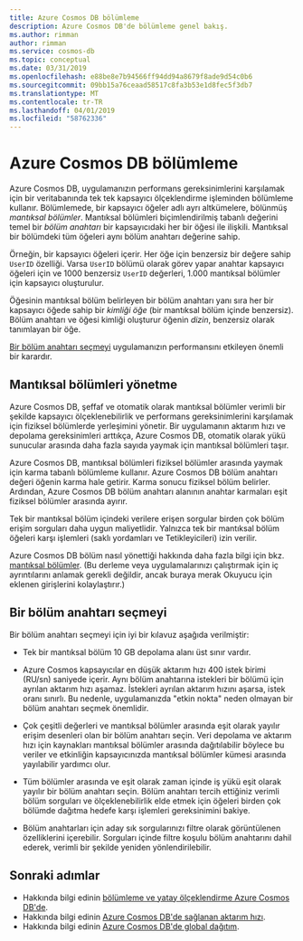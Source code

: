 ```yaml
---
title: Azure Cosmos DB bölümleme
description: Azure Cosmos DB'de bölümleme genel bakış.
ms.author: rimman
author: rimman
ms.service: cosmos-db
ms.topic: conceptual
ms.date: 03/31/2019
ms.openlocfilehash: e88be8e7b94566ff94dd94a8679f8ade9d54c0b6
ms.sourcegitcommit: 09bb15a76ceaad58517c8fa3b53e1d8fec5f3db7
ms.translationtype: MT
ms.contentlocale: tr-TR
ms.lasthandoff: 04/01/2019
ms.locfileid: "58762336"
---
```

# <a name="partitioning-in-azure-cosmos-db"></a>Azure Cosmos DB bölümleme

Azure Cosmos DB, uygulamanızın performans gereksinimlerini karşılamak için bir veritabanında tek tek kapsayıcı ölçeklendirme işleminden bölümleme kullanır. Bölümlemede, bir kapsayıcı öğeler adlı ayrı altkümelere, bölünmüş *mantıksal bölümler*. Mantıksal bölümleri biçimlendirilmiş tabanlı değerini temel bir *bölüm anahtarı* bir kapsayıcıdaki her bir öğesi ile ilişkili. Mantıksal bir bölümdeki tüm öğeleri aynı bölüm anahtarı değerine sahip.

Örneğin, bir kapsayıcı öğeleri içerir. Her öğe için benzersiz bir değere sahip `UserID` özelliği. Varsa `UserID` bölümü olarak görev yapar anahtar kapsayıcı öğeleri için ve 1000 benzersiz `UserID` değerleri, 1.000 mantıksal bölümler için kapsayıcı oluşturulur.

Öğesinin mantıksal bölüm belirleyen bir bölüm anahtarı yanı sıra her bir kapsayıcı öğede sahip bir *kimliği öğe* (bir mantıksal bölüm içinde benzersiz). Bölüm anahtarı ve öğesi kimliği oluşturur öğenin *dizin*, benzersiz olarak tanımlayan bir öğe.

[Bir bölüm anahtarı seçmeyi](partitioning-overview.md#choose-partitionkey) uygulamanızın performansını etkileyen önemli bir karardır.

## <a name="managing-logical-partitions"></a>Mantıksal bölümleri yönetme

Azure Cosmos DB, şeffaf ve otomatik olarak mantıksal bölümler verimli bir şekilde kapsayıcı ölçeklenebilirlik ve performans gereksinimlerini karşılamak için fiziksel bölümlerde yerleşimini yönetir. Bir uygulamanın aktarım hızı ve depolama gereksinimleri arttıkça, Azure Cosmos DB, otomatik olarak yükü sunucular arasında daha fazla sayıda yaymak için mantıksal bölümleri taşır. 

Azure Cosmos DB, mantıksal bölümleri fiziksel bölümler arasında yaymak için karma tabanlı bölümleme kullanır. Azure Cosmos DB bölüm anahtarı değeri öğenin karma hale getirir. Karma sonucu fiziksel bölüm belirler. Ardından, Azure Cosmos DB bölüm anahtarı alanının anahtar karmaları eşit fiziksel bölümler arasında ayırır.

Tek bir mantıksal bölüm içindeki verilere erişen sorgular birden çok bölüm erişim sorguları daha uygun maliyetlidir. Yalnızca tek bir mantıksal bölüm öğeleri karşı işlemleri (saklı yordamları ve Tetikleyicileri) izin verilir.

Azure Cosmos DB bölüm nasıl yönettiği hakkında daha fazla bilgi için bkz. [mantıksal bölümler](partition-data.md). (Bu derleme veya uygulamalarınızı çalıştırmak için iç ayrıntılarını anlamak gerekli değildir, ancak buraya merak Okuyucu için eklenen girişlerini kolaylaştırır.)

## <a id="choose-partitionkey"></a>Bir bölüm anahtarı seçmeyi

Bir bölüm anahtarı seçmeyi için iyi bir kılavuz aşağıda verilmiştir:

* Tek bir mantıksal bölüm 10 GB depolama alanı üst sınır vardır.  

* Azure Cosmos kapsayıcılar en düşük aktarım hızı 400 istek birimi (RU/sn) saniyede içerir. Aynı bölüm anahtarına istekleri bir bölümü için ayrılan aktarım hızı aşamaz. İstekleri ayrılan aktarım hızını aşarsa, istek oranı sınırlı. Bu nedenle, uygulamanızda "etkin nokta" neden olmayan bir bölüm anahtarı seçmek önemlidir.

* Çok çeşitli değerleri ve mantıksal bölümler arasında eşit olarak yayılır erişim desenleri olan bir bölüm anahtarı seçin. Veri depolama ve aktarım hızı için kaynakları mantıksal bölümler arasında dağıtılabilir böylece bu veriler ve etkinliğin kapsayıcınızda mantıksal bölümler kümesi arasında yayılabilir yardımcı olur.

* Tüm bölümler arasında ve eşit olarak zaman içinde iş yükü eşit olarak yayılır bir bölüm anahtarı seçin. Bölüm anahtarı tercih ettiğiniz verimli bölüm sorguları ve ölçeklenebilirlik elde etmek için öğeleri birden çok bölümde dağıtma hedefe karşı işlemleri gereksinimini bakiye.

* Bölüm anahtarları için aday sık sorgularınızı filtre olarak görüntülenen özelliklerini içerebilir. Sorguları içinde filtre koşulu bölüm anahtarını dahil ederek, verimli bir şekilde yeniden yönlendirilebilir.

## <a name="next-steps"></a>Sonraki adımlar

* Hakkında bilgi edinin [bölümleme ve yatay ölçeklendirme Azure Cosmos DB'de](partition-data.md).
* Hakkında bilgi edinin [Azure Cosmos DB'de sağlanan aktarım hızı](request-units.md).
* Hakkında bilgi edinin [Azure Cosmos DB'de global dağıtım](distribute-data-globally.md).
